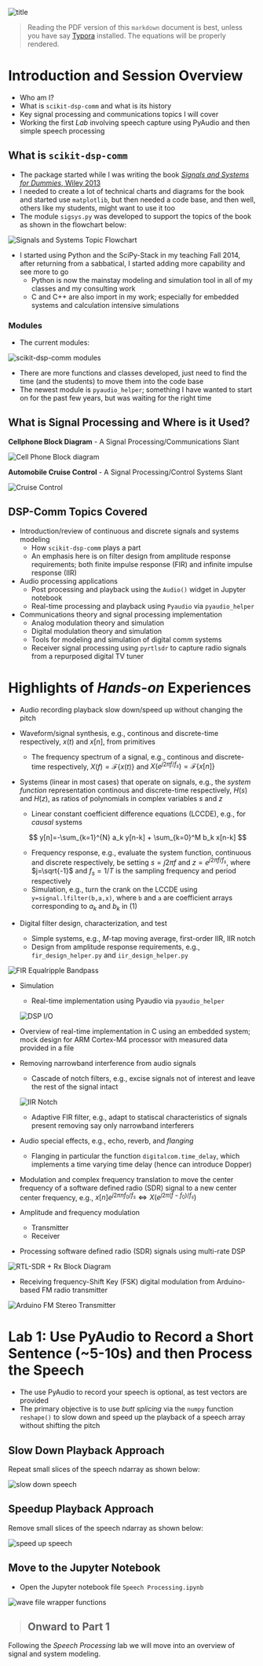 ![title](images/part0_title@300dpi.png)

> Reading the PDF version of this `markdown` document is best, unless you have say [Typora](https://typora.io) installed. The equations will be properly rendered.

# Introduction and Session Overview

* Who am I?
* What is `scikit-dsp-comm` and what is its history
* Key signal processing and communications topics I will cover
* Working the first *Lab* involving speech capture using PyAudio and then simple speech processing

## What is `scikit-dsp-comm`
* The package started while I was writing the book [*Signals and Systems for Dummies*, Wiley 2013](https://www.amazon.com/s/ref=nb_sb_ss_i_8_12?url=search-alias%3Daps&field-keywords=signals+and+systems+for+dummies&sprefix=signals+and+%2Caps%2C165&crid=K43FJ5JQXZZA&rh=i%3Aaps%2Ck%3Asignals+and+systems+for+dummies)
* I needed to create a lot of technical charts and diagrams for the book and started use `matplotlib`, but then needed a code base, and then well, others like my students, might want to use it too
* The module `sigsys.py` was developed to support the topics of the book as shown in the flowchart below: 

![Signals and Systems Topic Flowchart](images/SSD_Flowchart.png)

* I started using Python and the SciPy-Stack in my teaching Fall 2014, after returning from a sabbatical, I started adding more capability and see more to go
  * Python is now the mainstay modeling and simulation tool in all of my classes and my consulting work
  * C and C++ are also import in my work; especially for embedded systems and calculation intensive simulations

### Modules

* The current modules:

![scikit-dsp-comm modules](images/Modules.png)

* There are more functions and classes developed, just need to find the time (and the students) to move them into the code base
* The newest module is `pyaudio_helper`; something I have wanted to start on for the past few years, but was waiting for the right time

## What is Signal Processing and Where is it Used?

**Cellphone Block Diagram** - A Signal Processing/Communications Slant

![Cell Phone Block diagram](images/Cell_Phone_Block.png)

**Automobile Cruise Control** - A Signal Processing/Control Systems Slant

![Cruise Control](images/Cruise_Control.png)

## DSP-Comm Topics Covered

- Introduction/review of continuous and discrete signals and systems modeling
  - How `scikit-dsp-comm` plays a part
  - An emphasis here is on filter design from amplitude response requirements; both finite impulse response (FIR) and infinite impulse response (IIR)
- Audio processing applications
  - Post processing and playback using the `Audio()` widget in Jupyter notebook 
  - Real-time processing and playback using `Pyaudio` via `pyaudio_helper`
- Communications theory and signal processing implementation
  - Analog modulation theory and simulation
  - Digital modulation theory and simulation
  - Tools for modeling and simulation of digital comm systems
  - Receiver signal processing using `pyrtlsdr` to capture radio signals from a repurposed digital TV tuner

# Highlights of *Hands-on* Experiences
* Audio recording playback slow down/speed up without changing the pitch
* Waveform/signal synthesis, e.g., continous and discrete-time respectively, $x(t)$ and $x[n]$, from primitives
   * The frequency spectrum of a signal, e.g., continous and discrete-time respectively, $X(f) = \mathcal{F}\{x(t)\}$ and $X(e^{j2\pi f/f_s}) = \mathcal{F}\{x[n]\}$ 


* Systems (linear in most cases) that operate on signals, e.g., the *system function* representation  continous and discrete-time respectively,  $H(s)$ and $H(z)$, as ratios of polynomials in complex variables $s$ and $z$
   - Linear constant coefficient difference equations (LCCDE), e.g., for *causal* systems

   $$
   y[n]=-\sum_{k=1}^{N} a_k y[n-k] + \sum_{k=0}^M b_k x[n-k]
   $$

   - Frequency response, e.g., evaluate the system function, continuous and discrete respectively, be setting $s=j2\pi f$ and $z=e^{j2\pi f/f_s}$, where $j=\sqrt{-1}$ and $f_s=1/T$ is the sampling frequency and period respectively 
   - Simulation, e.g., turn the crank on the LCCDE using `y=signal.lfilter(b,a,x)`, where `b` and `a` are coefficient arrays corresponding to $a_k$ and $b_k$ in (1)

* Digital filter design, characterization, and test
   - Simple systems, e.g., $M$-tap moving average, first-order IIR, IIR notch
   - Design from amplitude response requirements, e.g., `fir_design_helper.py` and `iir_design_helper.py`

![FIR Equalripple Bandpass](images/Remez_FIR_BPF.png)

- Simulation
   - Real-time implementation using Pyaudio via `pyaudio_helper`

  ![DSP I/O](images/DSP_IO_pyaudio_helper.png)

- Overview of real-time implementation in C using an embedded system; mock design for ARM Cortex-M4 processor with measured data provided in a file

* Removing narrowband interference from audio signals
  - Cascade of notch filters, e.g., excise signals not of interest and leave the rest of the signal intact

  ![IIR Notch](images/IIR_Notch.png)

  - Adaptive FIR filter, e.g., adapt to statiscal characteristics of signals present removing say only narrowband interferers

* Audio special effects, e.g., echo, reverb, and *flanging*
  - Flanging in particular the function `digitalcom.time_delay`, which implements a time varying time delay (hence can introduce Dopper)

* Modulation and complex frequency translation to move the center frequency of a software defined radio (SDR) signal to a new center center frequency, e.g., $x[n] e^{j2\pi n f_0/f_s} \Leftrightarrow X(e^{j2\pi(f-f_0)/f_s})$

* Amplitude and frequency modulation
  - Transmitter
  - Receiver

* Processing software defined radio (SDR) signals using multi-rate DSP

![RTL-SDR + Rx Block Diagram](images/RTL-SDR_Rx_Block.png)

* Receiving frequency-Shift Key (FSK) digital modulation from Arduino-based FM radio transmitter

![Arduino FM Stereo Transmitter](images/Arduino_FM_Stereo_Tx.png)

# Lab 1: Use PyAudio to Record a Short Sentence (~5-10s) and then Process the Speech

* The use PyAudio to record your speech is optional, as test vectors are provided
* The primary objective is to use *butt splicing* via the `numpy` function `reshape()` to slow down and speed up the playback of a speech array without shifting the pitch

## Slow Down Playback Approach

Repeat small slices of the speech ndarray as shown below:

![slow down speech](images/Speed_Up_Speech.png)

## Speedup Playback Approach

Remove small slices of the speech ndarray as shown below:

![speed up speech](images/Slow_Down_Speech.png)

## Move to the Jupyter Notebook

* Open the Jupyter notebook file `Speech Processing.ipynb`

![wave file wrapper functions](images/wave_wrapper.png)


> ## Onward to Part 1

Following the *Speech Processing* lab we will move into an overview of signal and system modeling.